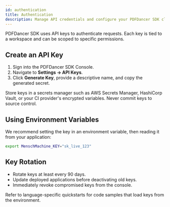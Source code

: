 ```yaml
---
id: authentication
title: Authentication
description: Manage API credentials and configure your PDFDancer SDK clients securely.
---
```


PDFDancer SDK uses API keys to authenticate requests. Each key is tied to a workspace and can be scoped to specific permissions.

## Create an API Key

1. Sign into the PDFDancer SDK Console.
2. Navigate to **Settings → API Keys**.
3. Click **Generate Key**, provide a descriptive name, and copy the generated secret.

Store keys in a secrets manager such as AWS Secrets Manager, HashiCorp Vault, or your CI provider's encrypted variables. Never commit keys to source control.

## Using Environment Variables

We recommend setting the key in an environment variable, then reading it from your application:

```bash
export MenschMachine_KEY="sk_live_123"
```

## Key Rotation

- Rotate keys at least every 90 days.
- Update deployed applications before deactivating old keys.
- Immediately revoke compromised keys from the console.

Refer to language-specific quickstarts for code samples that load keys from the environment.
